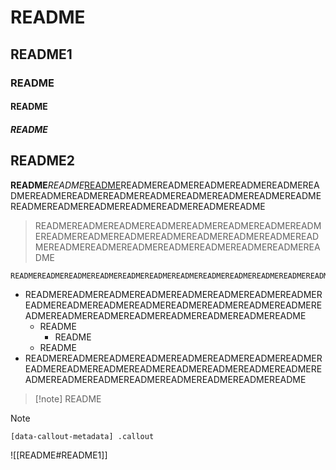 # README

## README1

### README

#### README

##### README

## README2

**README***README*<u>README</u>READMEREADMEREADMEREADMEREADMEREADMEREADMEREADMEREADMEREADMEREADMEREADMEREADMEREADMEREADMEREADMEREADMEREADMEREADMEREADMEREADME

> READMEREADMEREADMEREADMEREADMEREADMEREADMEREADMEREADMEREADMEREADMEREADMEREADMEREADMEREADMEREADMEREADMEREADMEREADMEREADMEREADMEREADMEREADMEREADME

```
READMEREADMEREADMEREADMEREADMEREADMEREADMEREADMEREADMEREADMEREADMEREADMEREADMEREADMEREADMEREADMEREADMEREADMEREADMEREADMEREADMEREADMEREADMEREADME
```

- READMEREADMEREADMEREADMEREADMEREADMEREADMEREADMEREADMEREADMEREADMEREADMEREADMEREADMEREADMEREADMEREADMEREADMEREADMEREADMEREADMEREADMEREADMEREADME
	- README
		- README
	- README
- READMEREADMEREADMEREADMEREADMEREADMEREADMEREADMEREADMEREADMEREADMEREADMEREADMEREADMEREADMEREADMEREADMEREADMEREADMEREADMEREADMEREADMEREADMEREADME

> [!note] README

> [!note] 

```ad-note
[data-callout-metadata] .callout
```

![[README#README1]]